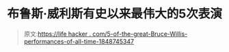 # 布鲁斯·威利斯有史以来最伟大的5次表演

> 原文:[https://life hacker . com/5-of-the-great-Bruce-Willis-performances-of-all-time-1848745347](https://lifehacker.com/5-of-the-greatest-bruce-willis-performances-of-all-time-1848745347)